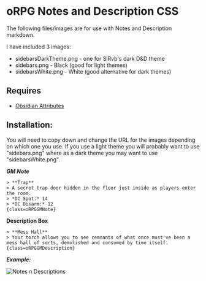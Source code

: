 # oRPG Notes and Description CSS
The following files/images are for use with Notes and Description markdown.

I have included 3 images:
- sidebarsDarkTheme.png - one for SlRvb's dark D&D theme
- sidebars.png - Black (good for light themes)
- sidebarsWhite.png - White (good alternative for dark themes)

## Requires 
- [Obsidian Attributes](https://github.com/valentine195/obsidian-markdown-attributes)

## Installation:
You will need to copy down and change the URL for the images depending on which one you use. If you use a light theme you will probably want to use "sidebars.png" where as a dark theme you may want to use "sidebarsWhite.png".


***GM Note***
```
> **Trap**
> A secret trap door hidden in the floor just inside as players enter the room.
> *DC Spot:* 14
> *DC Disarm:* 12
{class=oRPGGMNote}
```



**Description Box**
```
> **Mess Hall**
> Your torch allows you to see remnants of what once must've been a mess hall of sorts, demolished and consumed by time itself. 
{class=oRPGGMDescription}
```

***Example:***

![Notes n Descriptions](https://miniworld.com/obsidian/oRPGNotes.jpg)

